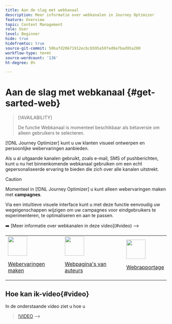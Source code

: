 ```yaml
---
title: Aan de slag met webkanaal
description: Meer informatie over webkanalen in Journey Optimizer
feature: Overview
topic: Content Management
role: User
level: Beginner
hide: true
hidefromtoc: true
source-git-commit: 50bafd20671912ecbcb595a59fed0e7bad95a200
workflow-type: tm+mt
source-wordcount: '136'
ht-degree: 0%

---
```


# Aan de slag met webkanaal {#get-sarted-web}

>[!AVAILABILITY]
>
>De functie Webkanaal is momenteel beschikbaar als bètaversie om alleen gebruikers te selecteren.

[!DNL Journey Optimizer] kunt u uw klanten visueel ontwerpen en persoonlijke webervaringen aanbieden.

Als u al uitgaande kanalen gebruikt, zoals e-mail, SMS of pushberichten, kunt u nu het binnenkomende webkanaal gebruiken om een echt gepersonaliseerde ervaring te bieden die zich over alle kanalen uitstrekt.

>[!CAUTION]
>
>Momenteel in [!DNL Journey Optimizer] u kunt alleen webervaringen maken met **campagnes**.

Via een intuïtieve visuele interface kunt u met deze functie eenvoudig uw wegeigenschappen wijzigen om uw campagnes voor eindgebruikers te experimenteren, te optimaliseren en aan te passen.

<!-->
➡️ [Meer informatie over webkanalen in deze video](#video)
—>

<table>
<tr>
<td><img src="../assets/do-not-localize/icon_assets.svg" width="60px"><p><a href="create-web.md">Webervaringen maken</a></p></td>
<td><img src="../assets/do-not-localize/icon_design.svg" width="60px"><p><a href="author-web.md">Webpagina's van auteurs</a></p></td>
<td><img src="../assets/do-not-localize/monitor.svg" width="60px"><p><a href="web-report.md">Webrapportage</a></p></td>
</tr>
</table>

<!-->
## Hoe kan ik-video{#video}

In de onderstaande video ziet u hoe u

>[!VIDEO]()
-->